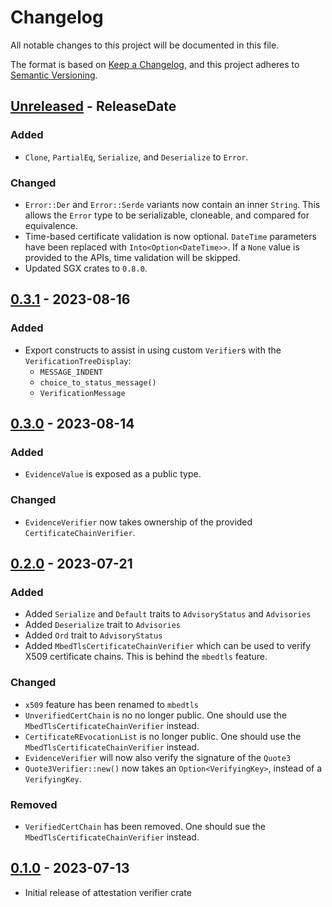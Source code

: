 # Changelog

All notable changes to this project will be documented in this file.

The format is based on [Keep a Changelog](https://keepachangelog.com/en/1.0.0/),
and this project adheres to [Semantic Versioning](https://semver.org/spec/v2.0.0.html).

<!-- next-header -->
## [Unreleased] - ReleaseDate

### Added

- `Clone`, `PartialEq`, `Serialize`, and `Deserialize` to `Error`.

### Changed

- `Error::Der` and `Error::Serde` variants now contain an inner `String`. This
  allows the `Error` type to be serializable, cloneable, and compared for
equivalence.
- Time-based certificate validation is now optional. `DateTime` parameters have been replaced with `Into<Option<DateTime>>`. If a `None` value is provided to the APIs, time validation will be skipped.
- Updated SGX crates to `0.8.0`.

## [0.3.1] - 2023-08-16

### Added

- Export constructs to assist in using custom `Verifier`s with
  the `VerificationTreeDisplay`:
  - `MESSAGE_INDENT`
  - `choice_to_status_message()`
  - `VerificationMessage`

## [0.3.0] - 2023-08-14

### Added

- `EvidenceValue` is exposed as a public type.

### Changed

- `EvidenceVerifier` now takes ownership of the provided `CertificateChainVerifier`.

## [0.2.0] - 2023-07-21

### Added

- Added `Serialize` and `Default` traits to `AdvisoryStatus` and `Advisories`
- Added `Deserialize` trait to `Advisories`
- Added `Ord` trait to `AdvisoryStatus`
- Added `MbedTlsCertificateChainVerifier` which can be used to verify X509 certificate chains. This is behind the `mbedtls` feature.

### Changed

- `x509` feature has been renamed to `mbedtls`
- `UnverifiedCertChain` is no no longer public. One should use the `MbedTlsCertificateChainVerifier` instead.
- `CertificateREvocationList` is no longer public. One should use the `MbedTlsCertificateChainVerifier` instead.
- `EvidenceVerifier` will now also verify the signature of the `Quote3`
- `Quote3Verifier::new()` now takes an `Option<VerifyingKey>`, instead of a `VerifyingKey`.

### Removed

- `VerifiedCertChain` has been removed. One should sue the `MbedTlsCertificateChainVerifier` instead.

## [0.1.0] - 2023-07-13

- Initial release of attestation verifier crate

<!-- next-url -->
[Unreleased]: https://github.com/mobilecoinfoundation/attestation/compare/v0.3.1...HEAD
[0.3.1]: https://github.com/mobilecoinfoundation/attestation/compare/v0.3.0...v0.3.1
[0.3.0]: https://github.com/mobilecoinfoundation/attestation/compare/v0.2.0...v0.3.0
[0.2.0]: https://github.com/mobilecoinfoundation/attestation/compare/v0.1.0...v0.2.0
[0.1.0]: https://github.com/mobilecoinfoundation/sgx/compare/v0.1.0
